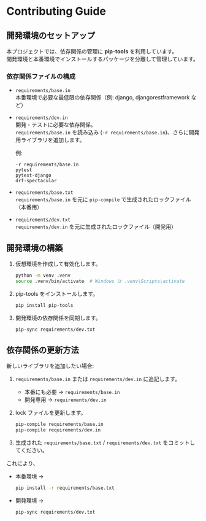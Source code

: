 # Contributing Guide

## 開発環境のセットアップ

本プロジェクトでは、依存関係の管理に **pip-tools** を利用しています。  
開発環境と本番環境でインストールするパッケージを分離して管理しています。

### 依存関係ファイルの構成

- `requirements/base.in`  
  本番環境で必要な最低限の依存関係（例: django, djangorestframework など）

- `requirements/dev.in`  
   開発・テストに必要な依存関係。  
   `requirements/base.in` を読み込み (`-r requirements/base.in`)、さらに開発用ライブラリを追加します。

  例:

  ```text
  -r requirements/base.in
  pytest
  pytest-django
  drf-spectacular
  ```

- `requirements/base.txt`  
  `requirements/base.in` を元に `pip-compile` で生成されたロックファイル（本番用）

- `requirements/dev.txt`  
  `requirements/dev.in` を元に生成されたロックファイル（開発用）

## 開発環境の構築

1. 仮想環境を作成して有効化します。

   ```bash
   python -m venv .venv
   source .venv/bin/activate  # Windows は .venv\Scripts\activate

   ```

2. pip-tools をインストールします。

   ```bash
   pip install pip-tools
   ```

3. 開発環境の依存関係を同期します。

   ```bash
   pip-sync requirements/dev.txt
   ```

## 依存関係の更新方法

新しいライブラリを追加したい場合:

1. `requirements/base.in` または `requirements/dev.in` に追記します。

   - 本番にも必要 → `requirements/base.in`
   - 開発専用 → `requirements/dev.in`

2. lock ファイルを更新します。

   ```bash
   pip-compile requirements/base.in
   pip-compile requirements/dev.in
   ```

3. 生成された `requirements/base.txt` / `requirements/dev.txt` をコミットしてください。

これにより、

- 本番環境 →

  ```bash
  pip install -r requirements/base.txt
  ```

- 開発環境 →

  ```bash
  pip-sync requirements/dev.txt
  ```
